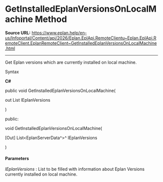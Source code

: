 # GetInstalledEplanVersionsOnLocalMachine Method

**Source URL:** https://www.eplan.help/en-us/Infoportal/Content/api/2026/Eplan.EplApi.RemoteClientu~Eplan.EplApi.RemoteClient.EplanRemoteClient~GetInstalledEplanVersionsOnLocalMachine.html

---

Get Eplan versions which are currently installed on local machine.

Syntax

**C#**



public void GetInstalledEplanVersionsOnLocalMachine( 

   out List<EplanServerData> lEplanVersions

)

public:

void GetInstalledEplanVersionsOnLocalMachine( 

   [Out] List<EplanServerData^>^ lEplanVersions

)


#### Parameters

*lEplanVersions*
:   List to be filled with information about Eplan Versions currently installed on local machine.
